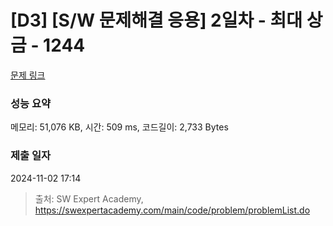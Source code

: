 # [D3] [S/W 문제해결 응용] 2일차 - 최대 상금 - 1244 

[문제 링크](https://swexpertacademy.com/main/code/problem/problemDetail.do?contestProbId=AV15Khn6AN0CFAYD) 

### 성능 요약

메모리: 51,076 KB, 시간: 509 ms, 코드길이: 2,733 Bytes

### 제출 일자

2024-11-02 17:14



> 출처: SW Expert Academy, https://swexpertacademy.com/main/code/problem/problemList.do